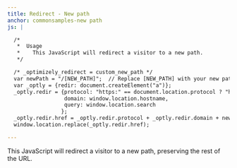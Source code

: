 ```yaml
---
title: Redirect - New path
anchor: commonsamples-new path
js: |

  /*
   *  Usage
   *    This JavaScript will redirect a visitor to a new path.
   */

  /* _optimizely_redirect = custom_new_path */      
  var newPath = "/[NEW_PATH]";  // Replace [NEW_PATH] with your new path, but keep the '/'
  var _optly = {redir: document.createElement("a")};
  _optly.redir = {protocol: "https:" == document.location.protocol ? "https://" : "http://",
                  domain: window.location.hostname,
                  query: window.location.search
                 };
  _optly.redir.href = _optly.redir.protocol + _optly.redir.domain + newPath + _optly.redir.query;
  window.location.replace(_optly.redir.href);

---
```


This JavaScript will redirect a visitor to a new path, preserving the rest of the URL.  